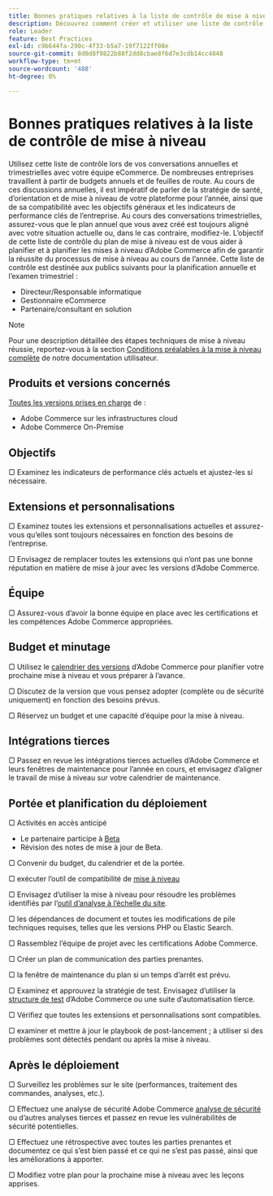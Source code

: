```yaml
---
title: Bonnes pratiques relatives à la liste de contrôle de mise à niveau
description: Découvrez comment créer et utiliser une liste de contrôle de mise à niveau pour planifier votre stratégie de mise à niveau Adobe Commerce.
role: Leader
feature: Best Practices
exl-id: c9b644fa-290c-4f33-b5a7-19f7122ff08e
source-git-commit: 8d0d8f9822b88f2dd8cbae8f6d7e3cdb14cc4848
workflow-type: tm+mt
source-wordcount: '488'
ht-degree: 0%

---
```


# Bonnes pratiques relatives à la liste de contrôle de mise à niveau

Utilisez cette liste de contrôle lors de vos conversations annuelles et trimestrielles avec votre équipe eCommerce. De nombreuses entreprises travaillent à partir de budgets annuels et de feuilles de route. Au cours de ces discussions annuelles, il est impératif de parler de la stratégie de santé, d’orientation et de mise à niveau de votre plateforme pour l’année, ainsi que de sa compatibilité avec les objectifs généraux et les indicateurs de performance clés de l’entreprise. Au cours des conversations trimestrielles, assurez-vous que le plan annuel que vous avez créé est toujours aligné avec votre situation actuelle ou, dans le cas contraire, modifiez-le. L’objectif de cette liste de contrôle du plan de mise à niveau est de vous aider à planifier et à planifier les mises à niveau d’Adobe Commerce afin de garantir la réussite du processus de mise à niveau au cours de l’année. Cette liste de contrôle est destinée aux publics suivants pour la planification annuelle et l’examen trimestriel :

- Directeur/Responsable informatique
- Gestionnaire eCommerce
- Partenaire/consultant en solution

>[!NOTE]
>
>Pour une description détaillée des étapes techniques de mise à niveau réussie, reportez-vous à la section [Conditions préalables à la mise à niveau complète](../../../upgrade/prepare/prerequisites.md) de notre documentation utilisateur.

## Produits et versions concernés

[Toutes les versions prises en charge](../../../release/versions.md) de :

- Adobe Commerce sur les infrastructures cloud
- Adobe Commerce On-Premise

## Objectifs

▢ Examinez les indicateurs de performance clés actuels et ajustez-les si nécessaire.

## Extensions et personnalisations

▢ Examinez toutes les extensions et personnalisations actuelles et assurez-vous qu’elles sont toujours nécessaires en fonction des besoins de l’entreprise.

▢ Envisagez de remplacer toutes les extensions qui n’ont pas une bonne réputation en matière de mise à jour avec les versions d’Adobe Commerce.

## Équipe

▢ Assurez-vous d’avoir la bonne équipe en place avec les certifications et les compétences Adobe Commerce appropriées.

## Budget et minutage

▢ Utilisez le [calendrier des versions](../../../release/schedule.md) d’Adobe Commerce pour planifier votre prochaine mise à niveau et vous préparer à l’avance.

▢ Discutez de la version que vous pensez adopter (complète ou de sécurité uniquement) en fonction des besoins prévus.

▢ Réservez un budget et une capacité d’équipe pour la mise à niveau.

## Intégrations tierces

▢ Passez en revue les intégrations tierces actuelles d’Adobe Commerce et leurs fenêtres de maintenance pour l’année en cours, et envisagez d’aligner le travail de mise à niveau sur votre calendrier de maintenance.

## Portée et planification du déploiement

▢ Activités en accès anticipé

- Le partenaire participe à [Beta](../../../release/beta.md)
- Révision des notes de mise à jour de Beta.

▢ Convenir du budget, du calendrier et de la portée.

▢ exécuter l’outil de compatibilité de [mise à niveau](../../../upgrade/upgrade-compatibility-tool/overview.md)

▢ Envisagez d’utiliser la mise à niveau pour résoudre les problèmes identifiés par l’[outil d’analyse à l’échelle du site](../../../tools/site-wide-analysis-tool/intro.md).

▢ les dépendances de document et toutes les modifications de pile techniques requises, telles que les versions PHP ou Elastic Search.

▢ Rassemblez l’équipe de projet avec les certifications Adobe Commerce.

▢ Créer un plan de communication des parties prenantes.

▢ la fenêtre de maintenance du plan si un temps d’arrêt est prévu.

▢ Examinez et approuvez la stratégie de test. Envisagez d’utiliser la [structure de test](https://developer.adobe.com/commerce/testing/) d’Adobe Commerce ou une suite d’automatisation tierce.

▢ Vérifiez que toutes les extensions et personnalisations sont compatibles.

▢ examiner et mettre à jour le playbook de post-lancement ; à utiliser si des problèmes sont détectés pendant ou après la mise à niveau.

## Après le déploiement

▢ Surveillez les problèmes sur le site (performances, traitement des commandes, analyses, etc.).

▢ Effectuez une analyse de sécurité Adobe Commerce [analyse de sécurité](https://account.magento.com/scanner/dashboard/) ou d’autres analyses tierces et passez en revue les vulnérabilités de sécurité potentielles.

▢ Effectuez une rétrospective avec toutes les parties prenantes et documentez ce qui s’est bien passé et ce qui ne s’est pas passé, ainsi que les améliorations à apporter.

▢ Modifiez votre plan pour la prochaine mise à niveau avec les leçons apprises.
